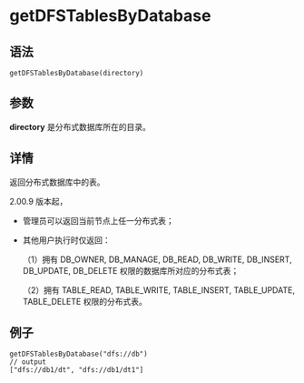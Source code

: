 # getDFSTablesByDatabase

## 语法

`getDFSTablesByDatabase(directory)`

## 参数

**directory** 是分布式数据库所在的目录。

## 详情

返回分布式数据库中的表。

2.00.9 版本起，

* 管理员可以返回当前节点上任一分布式表；
* 其他用户执行时仅返回：

  （1）拥有 DB\_OWNER, DB\_MANAGE, DB\_READ, DB\_WRITE, DB\_INSERT,
  DB\_UPDATE, DB\_DELETE 权限的数据库所对应的分布式表；

  （2）拥有 TABLE\_READ, TABLE\_WRITE,
  TABLE\_INSERT, TABLE\_UPDATE, TABLE\_DELETE 权限的分布式表。

## 例子

```
getDFSTablesByDatabase("dfs://db")
// output
["dfs://db1/dt", "dfs://db1/dt1"]
```

